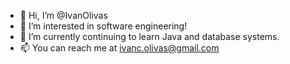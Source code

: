 - 👋 Hi, I’m @IvanOlivas
- 👀 I’m interested in software engineering!
- 🌱 I’m currently continuing to learn Java and database systems.
- 📫 You can reach me at ivanc.olivas@gmail.com

<!---
IvanOlivas/IvanOlivas is a ✨ special ✨ repository because its `README.md` (this file) appears on your GitHub profile.
You can click the Preview link to take a look at your changes.
--->
